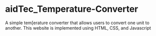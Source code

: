 # aidTec_Temperature-Converter
A simple tem[erature converter that allows users to convert one unit to another. This website is implemented using HTML, CSS, and Javascript
